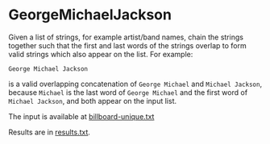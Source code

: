 # GeorgeMichaelJackson

Given a list of strings, for example artist/band names, chain the strings together such that the first and last words  of the strings overlap to form valid strings which also appear on the list. For example:

`George Michael Jackson`

is a valid overlapping concatenation of `George Michael` and `Michael Jackson`, because `Michael` is the last word of `George Michael` and the first word of `Michael Jackson`, and both appear on the input list.

The input is available at [billboard-unique.txt](src/GeorgeMichaelJackson/Assets/billboard-unique.txt)

Results are in [results.txt](results.txt).
